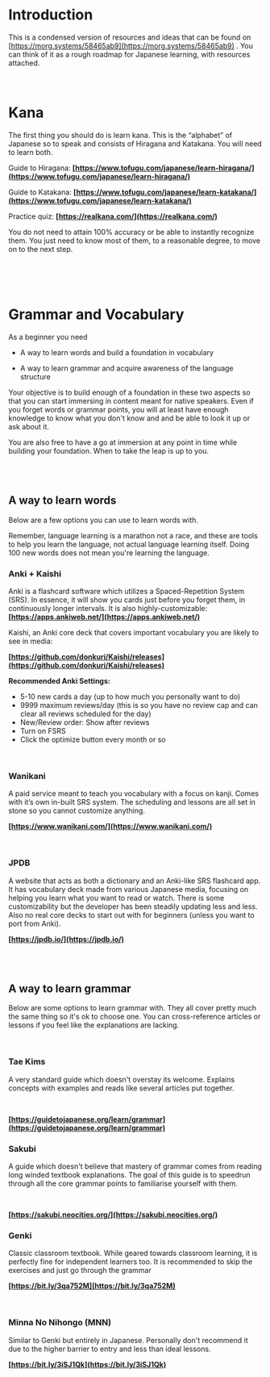 # Introduction

This is a condensed version of resources and ideas that can be found on [https://morg.systems/58465ab9](https://morg.systems/58465ab9) . You can think of it as a rough roadmap for Japanese learning, with resources attached.
<br>
<br>
<br>


# Kana

The first thing you should do is learn kana. This is the “alphabet” of Japanese so to speak and consists of Hiragana and Katakana. You will need to learn both.

  

Guide to Hiragana: **[https://www.tofugu.com/japanese/learn-hiragana/](https://www.tofugu.com/japanese/learn-hiragana/)**

  

Guide to Katakana: **[https://www.tofugu.com/japanese/learn-katakana/](https://www.tofugu.com/japanese/learn-katakana/)**
  

Practice quiz: **[https://realkana.com/](https://realkana.com/)**
<br>


You do not need to attain 100% accuracy or be able to instantly recognize them. You just need to know most of them, to a reasonable degree, to move on to the next step.

<br>
<br>
<br>


# Grammar and Vocabulary

As a beginner you need

  

-   A way to learn words and build a foundation in vocabulary  
      
    
-   A way to learn grammar and acquire awareness of the language structure

Your objective is to build enough of a foundation in these two aspects so that you can start immersing in content meant for native speakers. Even if you forget words or grammar points, you will at least have enough knowledge to know what you don't know and and be able to look it up or ask about it. 

You are also free to have a go at immersion at any point in time while building your foundation. When to take the leap is up to you.

<br>
<br>

## A way to learn words

Below are a few options you can use to learn words with. 

Remember, language learning is a marathon not a race, and these are tools to help you learn the language, not actual language learning itself. Doing 100 new words does not mean you're learning the language.

### Anki + Kaishi

Anki is a flashcard software which utilizes a Spaced-Repetition System (SRS). In essence, it will show you cards just before you forget them, in continuously longer intervals. It is also highly-customizable:  
**[https://apps.ankiweb.net/](https://apps.ankiweb.net/)**

Kaishi, an Anki core deck that covers important vocabulary you are likely to see in media:

**[https://github.com/donkuri/Kaishi/releases](https://github.com/donkuri/Kaishi/releases)**

**Recommended Anki Settings:**
- 5-10 new cards a day (up to how much you personally want to do)
- 9999 maximum reviews/day  (this is so you have no review cap and can clear all reviews scheduled for the day)
- New/Review order: Show after reviews  
- Turn on FSRS 
- Click the optimize button every month or so

<br>

### Wanikani

A paid service meant to teach you vocabulary with a focus on kanji. Comes with it’s own in-built SRS system. The scheduling and lessons are all set in stone so you cannot customize anything.

  

**[https://www.wanikani.com/](https://www.wanikani.com/)**

<br>


### JPDB

A website that acts as both a dictionary and an Anki-like SRS flashcard app. It has vocabulary deck made from various Japanese media, focusing on helping you learn what you want to read or watch. There is some customizability but the developer has been steadily updating less and less. Also no real core decks to start out with for beginners (unless you want to port from Anki).

  

**[https://jpdb.io/](https://jpdb.io/)**

<br>
<br>


## A way to learn grammar
Below are some options to learn grammar with. They all cover pretty much the same thing so it's ok to choose one. You can cross-reference articles or lessons if you feel like the explanations are lacking.

<br>

### Tae Kims

A very standard guide which doesn't overstay its welcome. Explains concepts with examples and reads like several articles put together.

  <br>


**[https://guidetojapanese.org/learn/grammar](https://guidetojapanese.org/learn/grammar)**

### Sakubi

A guide which doesn't believe that mastery of grammar comes from reading long winded textbook explanations. The goal of this guide is to speedrun through all the core grammar points to familiarise yourself with them.

  <br>


**[https://sakubi.neocities.org/](https://sakubi.neocities.org/)**

### Genki


Classic classroom textbook. While geared towards classroom learning, it is perfectly fine for independent learners too. It is recommended to skip the exercises and just go through the grammar

  

**[https://bit.ly/3qa752M](https://bit.ly/3qa752M)**

<br>


### Minna No Nihongo (MNN)

Similar to Genki but entirely in Japanese. Personally don't recommend it due to the higher barrier to entry and less than ideal lessons.


**[https://bit.ly/3iSJ1Qk](https://bit.ly/3iSJ1Qk)**
